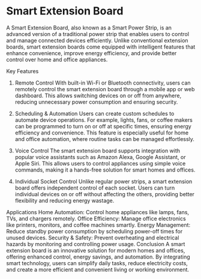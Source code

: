 # Smart Extension Board
A Smart Extension Board, also known as a Smart Power Strip, is an advanced version of a traditional power strip that enables users to control and manage connected devices efficiently. Unlike conventional extension boards, smart extension boards come equipped with intelligent features that enhance convenience, improve energy efficiency, and provide better control over home and office appliances.

Key Features
1. Remote Control
With built-in Wi-Fi or Bluetooth connectivity, users can remotely control the smart extension board through a mobile app or web dashboard. This allows switching devices on or off from anywhere, reducing unnecessary power consumption and ensuring security.

2. Scheduling & Automation
Users can create custom schedules to automate device operations. For example, lights, fans, or coffee makers can be programmed to turn on or off at specific times, ensuring energy efficiency and convenience. This feature is especially useful for home and office automation, where routine tasks can be managed effortlessly.

3. Voice Control
The smart extension board supports integration with popular voice assistants such as Amazon Alexa, Google Assistant, or Apple Siri. This allows users to control appliances using simple voice commands, making it a hands-free solution for smart homes and offices.

4. Individual Socket Control
Unlike regular power strips, a smart extension board offers independent control of each socket. Users can turn individual devices on or off without affecting the others, providing better flexibility and reducing energy wastage.

Applications
Home Automation: Control home appliances like lamps, fans, TVs, and chargers remotely.
Office Efficiency: Manage office electronics like printers, monitors, and coffee machines smartly.
Energy Management: Reduce standby power consumption by scheduling power-off times for unused devices.
Security & Safety: Prevent overheating and electrical hazards by monitoring and controlling power usage.
Conclusion
A smart extension board is an innovative solution for modern homes and offices, offering enhanced control, energy savings, and automation. By integrating smart technology, users can simplify daily tasks, reduce electricity costs, and create a more efficient and convenient living or working environment.
